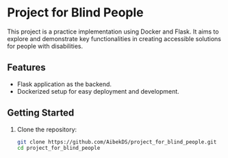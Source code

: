 # Project for Blind People

This project is a practice implementation using Docker and Flask. It aims to explore and demonstrate key functionalities in creating accessible solutions for people with disabilities.

## Features
- Flask application as the backend.
- Dockerized setup for easy deployment and development.

## Getting Started

1. Clone the repository:
   ```bash
   git clone https://github.com/AibekDS/project_for_blind_people.git
   cd project_for_blind_people
